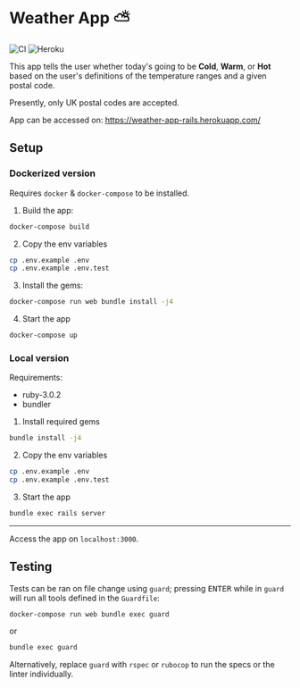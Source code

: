 # Weather App ⛅

![CI](https://github.com/alex-damian-negru/rails-weather-app/actions/workflows/main.yaml/badge.svg) ![Heroku](https://heroku-badge.herokuapp.com/?app=weather-app-rails)

This app tells the user whether today's going to be **Cold**, **Warm**, or **Hot** based on the user's definitions of the temperature ranges and a given postal code.

Presently, only UK postal codes are accepted.

App can be accessed on: https://weather-app-rails.herokuapp.com/

## Setup

### Dockerized version
Requires `docker` & `docker-compose` to be installed.

1. Build the app:
```bash
docker-compose build
```
2. Copy the env variables
```bash
cp .env.example .env
cp .env.example .env.test
```
3. Install the gems:
```bash
docker-compose run web bundle install -j4
```
4. Start the app
```bash
docker-compose up
```

### Local version

Requirements:
- ruby-3.0.2
- bundler

1. Install required gems
```bash
bundle install -j4
```

2. Copy the env variables
```bash
cp .env.example .env
cp .env.example .env.test
```

3. Start the app
```bash
bundle exec rails server
```

---

Access the app on `localhost:3000`.

## Testing

Tests can be ran on file change using `guard`; pressing <kbd>ENTER</kbd> while in `guard` will run all tools defined in the `Guardfile`:

```bash
docker-compose run web bundle exec guard
```

or

```bash
bundle exec guard
```

Alternatively, replace `guard` with `rspec` or `rubocop` to run the specs or the linter individually.
